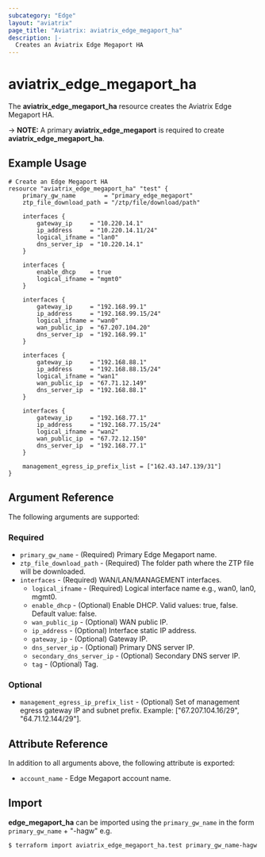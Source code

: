 ```yaml
---
subcategory: "Edge"
layout: "aviatrix"
page_title: "Aviatrix: aviatrix_edge_megaport_ha"
description: |-
  Creates an Aviatrix Edge Megaport HA
---
```


# aviatrix_edge_megaport_ha

The **aviatrix_edge_megaport_ha** resource creates the Aviatrix Edge Megaport HA.

-> **NOTE:** A primary **aviatrix_edge_megaport** is required to create **aviatrix_edge_megaport_ha**.

## Example Usage

```hcl
# Create an Edge Megaport HA
resource "aviatrix_edge_megaport_ha" "test" {
    primary_gw_name        = "primary_edge_megaport"
    ztp_file_download_path = "/ztp/file/download/path"

    interfaces {
        gateway_ip     = "10.220.14.1"
        ip_address     = "10.220.14.11/24"
        logical_ifname = "lan0"
        dns_server_ip  = "10.220.14.1"
    }

    interfaces {
        enable_dhcp    = true
        logical_ifname = "mgmt0"
    }

    interfaces {
        gateway_ip     = "192.168.99.1"
        ip_address     = "192.168.99.15/24"
        logical_ifname = "wan0"
        wan_public_ip  = "67.207.104.20"
        dns_server_ip  = "192.168.99.1"
    }

    interfaces {
        gateway_ip     = "192.168.88.1"
        ip_address     = "192.168.88.15/24"
        logical_ifname = "wan1"
        wan_public_ip  = "67.71.12.149"
        dns_server_ip  = "192.168.88.1"
    }

    interfaces {
        gateway_ip     = "192.168.77.1"
        ip_address     = "192.168.77.15/24"
        logical_ifname = "wan2"
        wan_public_ip  = "67.72.12.150"
        dns_server_ip  = "192.168.77.1"
    }

    management_egress_ip_prefix_list = ["162.43.147.139/31"]
}
```

## Argument Reference

The following arguments are supported:

### Required
* `primary_gw_name` - (Required) Primary Edge Megaport name.
* `ztp_file_download_path` - (Required) The folder path where the ZTP file will be downloaded.
* `interfaces` - (Required) WAN/LAN/MANAGEMENT interfaces.
  * `logical_ifname` - (Required) Logical interface name e.g., wan0, lan0, mgmt0.
  * `enable_dhcp` - (Optional) Enable DHCP. Valid values: true, false. Default value: false.
  * `wan_public_ip` - (Optional) WAN public IP.
  * `ip_address` - (Optional) Interface static IP address.
  * `gateway_ip` - (Optional) Gateway IP.
  * `dns_server_ip` - (Optional) Primary DNS server IP.
  * `secondary_dns_server_ip` - (Optional) Secondary DNS server IP.
  * `tag` - (Optional) Tag.

### Optional
* `management_egress_ip_prefix_list` - (Optional) Set of management egress gateway IP and subnet prefix. Example: ["67.207.104.16/29", "64.71.12.144/29"].

## Attribute Reference

In addition to all arguments above, the following attribute is exported:

* `account_name` - Edge Megaport account name.

## Import

**edge_megaport_ha** can be imported using the `primary_gw_name` in the form `primary_gw_name` + "-hagw" e.g.

```
$ terraform import aviatrix_edge_megaport_ha.test primary_gw_name-hagw
```